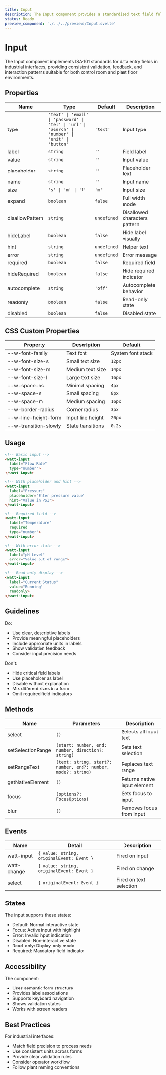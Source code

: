 ```yaml
---
title: Input
description: The Input component provides a standardized text field following ISA-101 guidelines for data entry in industrial control systems.
status: Ready
preview_component: './../../previews/Input.svelte'
---
```


# Input
The Input component implements ISA-101 standards for data entry fields in industrial interfaces, providing consistent validation, feedback, and interaction patterns suitable for both control room and plant floor environments.

## Properties
| Name | Type | Default | Description |
|------|------|---------|-------------|
| type | `'text' \| 'email' \| 'password' \| 'tel' \| 'url' \| 'search' \| 'number' \| 'unit' \| 'button'` | `'text'` | Input type |
| label | `string` | `''` | Field label |
| value | `string` | `''` | Input value |
| placeholder | `string` | `''` | Placeholder text |
| name | `string` | `''` | Input name |
| size | `'s' \| 'm' \| 'l'` | `'m'` | Input size |
| expand | `boolean` | `false` | Full width mode |
| disallowPattern | `string` | `undefined` | Disallowed characters pattern |
| hideLabel | `boolean` | `false` | Hide label visually |
| hint | `string` | `undefined` | Helper text |
| error | `string` | `undefined` | Error message |
| required | `boolean` | `false` | Required field |
| hideRequired | `boolean` | `false` | Hide required indicator |
| autocomplete | `string` | `'off'` | Autocomplete behavior |
| readonly | `boolean` | `false` | Read-only state |
| disabled | `boolean` | `false` | Disabled state |

## CSS Custom Properties
| Property | Description | Default |
|----------|-------------|---------|
| --w-font-family | Text font | System font stack |
| --w-font-size-s | Small text size | `12px` |
| --w-font-size-m | Medium text size | `14px` |
| --w-font-size-l | Large text size | `16px` |
| --w-space-xs | Minimal spacing | `4px` |
| --w-space-s | Small spacing | `8px` |
| --w-space-m | Medium spacing | `16px` |
| --w-border-radius | Corner radius | `3px` |
| --w-line-height-form | Input line height | `20px` |
| --w-transition-slowly | State transitions | `0.2s` |

## Usage
```html
<!-- Basic input -->
<watt-input 
  label="Flow Rate"
  type="number">
</watt-input>

<!-- With placeholder and hint -->
<watt-input 
  label="Pressure" 
  placeholder="Enter pressure value"
  hint="Value in PSI">
</watt-input>

<!-- Required field -->
<watt-input 
  label="Temperature" 
  required
  type="number">
</watt-input>

<!-- With error state -->
<watt-input 
  label="pH Level"
  error="Value out of range">
</watt-input>

<!-- Read-only display -->
<watt-input 
  label="Current Status"
  value="Running"
  readonly>
</watt-input>
```

## Guidelines
Do:
- Use clear, descriptive labels
- Provide meaningful placeholders
- Include appropriate units in labels
- Show validation feedback
- Consider input precision needs

Don't:
- Hide critical field labels
- Use placeholder as label
- Disable without explanation
- Mix different sizes in a form
- Omit required field indicators

## Methods
| Name | Parameters | Description |
|------|------------|-------------|
| select | `()` | Selects all input text |
| setSelectionRange | `(start: number, end: number, direction?: string)` | Sets text selection |
| setRangeText | `(text: string, start?: number, end?: number, mode?: string)` | Replaces text range |
| getNativeElement | `()` | Returns native input element |
| focus | `(options?: FocusOptions)` | Sets focus to input |
| blur | `()` | Removes focus from input |

## Events
| Name | Detail | Description |
|------|--------|-------------|
| watt-input | `{ value: string, originalEvent: Event }` | Fired on input |
| watt-change | `{ value: string, originalEvent: Event }` | Fired on change |
| select | `{ originalEvent: Event }` | Fired on text selection |

## States
The input supports these states:
- Default: Normal interactive state
- Focus: Active input with highlight
- Error: Invalid input indication
- Disabled: Non-interactive state
- Read-only: Display-only mode
- Required: Mandatory field indicator

## Accessibility
The component:
- Uses semantic form structure
- Provides label associations
- Supports keyboard navigation
- Shows validation states
- Works with screen readers

## Best Practices
For industrial interfaces:
- Match field precision to process needs
- Use consistent units across forms
- Provide clear validation rules
- Consider operator workflow
- Follow plant naming conventions